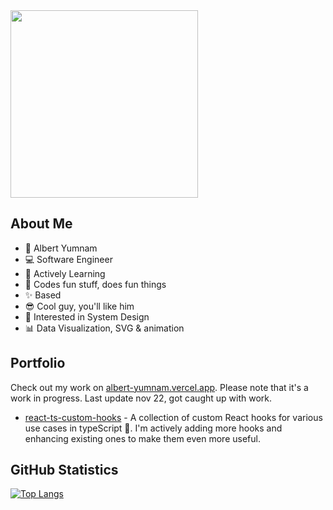 <div id="header" align="left">
  <img src="https://media.giphy.com/media/wFCjddvAFptIID1YuM/giphy.gif" width="300"/>
</div>    
 
## About Me

- 🐸 Albert Yumnam
- 💻 Software Engineer
- 📖 Actively Learning
- 💖 Codes fun stuff, does fun things
- ✨ Based
- 😎 Cool guy, you'll like him
- 🤖 Interested in System Design
- 📊 Data Visualization, SVG & animation

## Portfolio
Check out my work on [albert-yumnam.vercel.app](https://albert-yumnam.vercel.app). Please note that it's a work in progress. Last update nov 22, got caught up with work.

- [react-ts-custom-hooks](https://github.com/Albx68/react-ts-custom-hooks) - A collection of custom React hooks for various use cases in typeScript 🌟. I'm actively adding more hooks and enhancing existing ones to make them even more useful. 


## GitHub Statistics
  [![Top Langs](https://github-readme-stats.vercel.app/api/top-langs/?username=Albx68&layout=compact)](https://github.com/anuraghazra/github-readme-stats)

